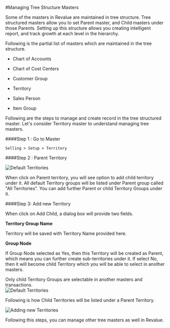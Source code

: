 #Managing Tree Structure Masters

Some of the masters in Revalue are maintained in tree structure. Tree structured masters allow you to set Parent master, and Child masters under those Parents. Setting up this structure allows you creating intelligent report, and track growth at each level in the hierarchy. 

Following is the partial list of masters which are maintained in the tree structure.

* Chart of Accounts

* Chart of Cost Centers

* Customer Group

* Territory

* Sales Person

* Item Group

Following are the steps to manage and create record in the tree structured master. Let's consider Territory master to understand managing tree masters.

####Step 1 : Go to Master

`Selling > Setup > Territory`

####Step 2 : Parent Territory

<img alt="Default Territories" class="screenshot" src="{{docs_base_url}}/assets/img/articles/territory-2.png">

When click on Parent territory, you will see option to add child territory under it. All default Territory groups will be listed under Parent group called "All Territories". You can add further Parent or child Territory Groups under it.

####Step 3: Add new Territory

When click on Add Child, a dialog box will provide two fields.

**Territory Group Name**

Territory will be saved with Territory Name provided here.

**Group Node**

If Group Node selected as Yes, then this Territory will be created as Parent, which means you can further create sub-territories under it. If select No, then it will become child Territory which you will be able to select in another masters.

<div class="well">Only child Territory Groups are selectable in another masters and transactions.</div>

<img alt="Default Territories" class="screenshot" src="{{docs_base_url}}/assets/img/articles/territory-1.gif">

Following is how Child Territories will be listed under a Parent Territory.

<img alt="Adding new Territories" class="screenshot" src="{{docs_base_url}}/assets/img/articles/territory-3.png">

Following this steps, you can manage other tree masters as well in Revalue.

<!-- markdown -->